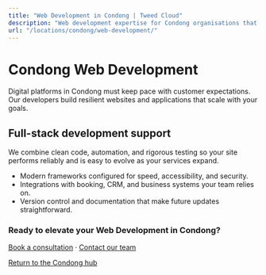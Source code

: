 ```yaml
---
title: "Web Development in Condong | Tweed Cloud"
description: "Web development expertise for Condong organisations that need dependable platforms."
url: "/locations/condong/web-development/"
---
```


# Condong Web Development

Digital platforms in Condong must keep pace with customer expectations. Our developers build resilient websites and applications that scale with your goals.

## Full-stack development support

We combine clean code, automation, and rigorous testing so your site performs reliably and is easy to evolve as your services expand.

- Modern frameworks configured for speed, accessibility, and security.
- Integrations with booking, CRM, and business systems your team relies on.
- Version control and documentation that make future updates straightforward.

### Ready to elevate your Web Development in Condong?

[Book a consultation](/consultation/) · [Contact our team](/contact/)

[Return to the Condong hub](/locations/condong/)

